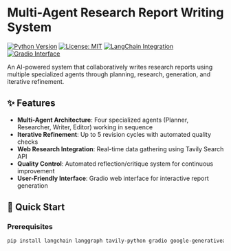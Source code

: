 # Multi-Agent Research Report Writing System

[![Python Version](https://img.shields.io/badge/python-3.10%2B-blue)]()
[![License: MIT](https://img.shields.io/badge/License-MIT-yellow.svg)](https://opensource.org/licenses/MIT)
[![LangChain Integration](https://img.shields.io/badge/LangChain-0.1.0-green)]()
[![Gradio Interface](https://img.shields.io/badge/Interface-Gradio-FF4B4B)]()

An AI-powered system that collaboratively writes research reports using multiple specialized agents through planning, research, generation, and iterative refinement.

## ✨ Features

- **Multi-Agent Architecture**: Four specialized agents (Planner, Researcher, Writer, Editor) working in sequence
- **Iterative Refinement**: Up to 5 revision cycles with automated quality checks
- **Web Research Integration**: Real-time data gathering using Tavily Search API
- **Quality Control**: Automated reflection/critique system for continuous improvement
- **User-Friendly Interface**: Gradio web interface for interactive report generation

## 🚀 Quick Start

### Prerequisites
```bash
pip install langchain langgraph tavily-python gradio google-generativeai

